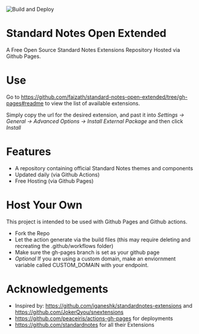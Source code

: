 ![Build and Deploy](https://github.com/faizath/standard-notes-open-extended/workflows/Build%20and%20Deploy/badge.svg)
# Standard Notes Open Extended 
A Free Open Source Standard Notes Extensions Repository Hosted via Github Pages.

# Use 
Go to https://github.com/faizath/standard-notes-open-extended/tree/gh-pages#readme to view the list of available extensions.

Simply copy the url for the desired extension, and past it into _Settings -> General -> Advanced Options -> Install External Package_ and then click _Install_

# Features
- A repository containing official Standard Notes themes and components  
- Updated daily (via Github Actions)
- Free Hosting (via Github Pages)

# Host Your Own
This project is intended to be used with Github Pages and Github actions.

- Fork the Repo
- Let the action generate via the build files (this may require deleting and recreating the .github/workflows folder)
- Make sure the gh-pages branch is set as your github page
- _Optional_ If you are using a custom domain, make an enviornment variable called CUSTOM_DOMAIN with your endpoint.

# Acknowledgements
- Inspired by: https://github.com/iganeshk/standardnotes-extensions and https://github.com/JokerQyou/snextensions
- https://github.com/peaceiris/actions-gh-pages for deployments
- https://github.com/standardnotes for all their Extensions
